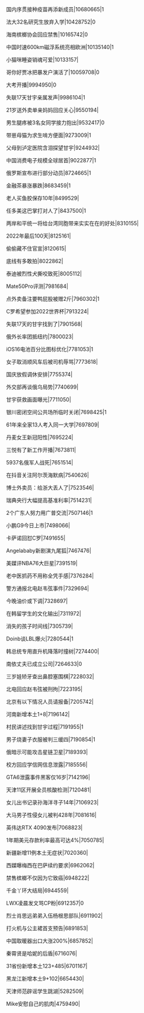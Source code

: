 国内序贯接种疫苗再添新成员|10680665|1

法大32名研究生放弃入学|10428752|0

海南槟榔协会回应禁售|10165742|0

中国时速600km磁浮系统亮相欧洲|10135140|1

小猫咪睡姿销魂可爱|10133157|

哥你好贾冰把暴发户演活了|10059708|0

大考开播|9994950|0

失联17天甘宇亲属发声|9986104|1

21岁送外卖单亲妈妈回应关心|9550194|

男生腿疼被3名女同学接力抱出|9532417|0

带崽母猫为求生啃方便面|9273009|1

父母到泸定医院含泪探望甘宇|9244932|

中国消费电子规模全球居首|9022877|1

俄罗斯宣布进行部分动员|8724665|1

金融茶暴涨暴跌|8683459|1

老人买鱼胶保存10年|8499529|

任多美这巴掌打对人了|8437500|1

两岸和平统一将给台湾同胞带来实实在在的好处|8310155|

2022年最后100天|8125161|

偷偷藏不住官宣|8120615|

底线有多敢拍|8022862|

泰迪被烈性犬撕咬致死|8005112|

Mate50Pro评测|7981684|

点外卖备注要鸭屁股被赠2斤|7960302|1

C罗希望参加2022世界杯|7913224|

失联17天的甘宇找到了|7901568|

俄外长率团抵纽约|7800023|

iOS16电池百分比图标优化|7781053|1

女子取消顺风车后被司机辱骂|7773618|

国庆放假调休安排|7755374|

外交部再谈俄乌局势|7740699|

甘宇获救画面曝光|7711050|

银川密闭空间公共场所临时关闭|7698425|1

61年来全家13人考入同一大学|7697809|

丹麦女王新冠阳性|7695224|

三悦有了新工作开播|7673811|

5937名俄军人战死|7651514|

在抖音关注阿尔茨海默病|7540626|

博士外卖员：给浙大丢人了|7523546|

瑞典央行大幅提高基准利率|7514231|

2个广东人努力用广普交流|7507146|1

小鹏G9今日上市|7498066|

卡萨诺回怼C罗|7491655|

Angelababy新剧演九尾狐|7467476|

美媒评NBA76大巨星|7391519|

老中医抓药不用称全凭手感|7376284|

警方通报北电赵韦弦事件|7329694|

今晚油价或下调|7328697|

在韩留学生的文化输出|7311972|

消失的孩子时间线|7305739|

Doinb谈LBL爆火|7280544|1

韩总统专用直升机降落时撞树|7274400|

南依丈夫已成立公司|7264633|0

三岁娃矫牙查出鼻腔塞围棋|7228032|

北电回应赵韦弦被刑拘|7223195|

北京有以下情况人员请报备|7205742|

河南新增本土1+8|7196142|

村民讲述找到甘宇过程|7191955|1

男子烧妻子衣服被判三缓四|7190854|1

俄暗示可能攻击星链卫星|7189393|

校方回应学信网信息泄露|7185556|

GTA6泄露事件黑客仅16岁|7142196|

天津11区开展全员核酸检测|7120481|

女儿出书记录孙海洋寻子14年|7106923|

大马男子性侵女儿被判428年|7081616|

英伟达RTX 4090发布|7068823|

1年期美元存款利率最高可达4%|7050785|

新疆新增11例本土无症状|7020360|

西媒曝梅西在巴萨续约要求|6962062|

禁售槟榔不仅因为它致癌|6948222|

千金丫环大结局|6944559|

LWX凌晨发文骂CP粉|6912357|0

烈士肖思远弟弟入伍杨根思部队|6911902|

打火机与公主裙首支预告|6891853|

中国取暖器出口大涨200%|6857852|

秦霄贤是哈妮的后盾|6716076|

31省份新增本土123+485|6701167|

黑龙江新增本土9+102|6654430|

天津师范辟谣学生跳湖|5282509|

Mike安慰自己的肌肉|4759490|

